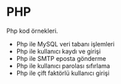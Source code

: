 # PHP
<p>Php kod örnekleri.</p>
<ul>
  <li>Php ile MySQL veri tabanı işlemleri</li>
  <li>Php ile kullanıcı kaydı ve girişi</li>
  <li>Php ile SMTP eposta gönderme</li>
  <li>Php ile kullanıcı parolası sıfırlama</li>
  <li>Php ile çift faktörlü kullanıcı girişi</li>
</ul>
